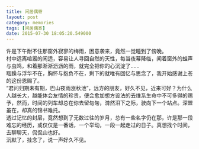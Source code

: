 ```yaml
---
title: 闲居偶寄
layout: post
category: memories
tags: [闲居偶寄]
date: 2015-07-30 18:05:20.549000
---
```


许是下午耐不住那窗外寂寥的梅雨，困意袭来，竟然一觉睡到了傍晚。  
村中远离喧嚣的闲适，容易让人寻回自然的天性，每当夜幕降临，闻着窗外的蛙声与虫鸣，和着那淅淅沥沥的雨，就完全把你的心沉淀了……  
聒躁与浮华不在，胸怀与抱负不在，剩下的就唯有回忆与思念了，我开始感谢上苍的这份恩赐了。  
“君问归期未有期，巴山夜雨涨秋池”，远方的朋友，好久不见，近来可好？为什么人越长大，越能体会友情的珍贵，便会愈加想方设法的去维系生命中不可多得的赐予，然而，时间的列车却总在你去留匆匆，潸然泪下之际，驶向下一个站点。深盟虽在，却真的锦书难托。  
透过记忆的封层，竟然想到了无数过往的岁月，总有一些名字仍在那，许是那一段难忘的经历，或仅仅是一番话，一个举动，一段一起走过的日子。真想找个时间，去聊聊天，侃侃山也好。   
沉默了，挂念了，说一声好久不见。
